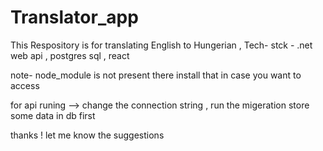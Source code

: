 # Translator_app

This Respository is for translating English to Hungerian , 
  Tech- stck - .net web api , postgres sql , react 
  
 note-  node_module is not present there install that in case you want to access
 
 for api runing --> 
    change the connection string , run the migeration store some data in db first 
 
 thanks ! let me know the suggestions 
 
